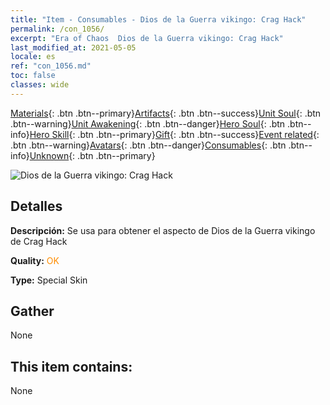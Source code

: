 ```yaml
---
title: "Item - Consumables - Dios de la Guerra vikingo: Crag Hack"
permalink: /con_1056/
excerpt: "Era of Chaos  Dios de la Guerra vikingo: Crag Hack"
last_modified_at: 2021-05-05
locale: es
ref: "con_1056.md"
toc: false
classes: wide
---
```

 [Materials](/ItemsES/){: .btn .btn--primary}[Artifacts](/ItemsES/Artifacts/){: .btn .btn--success}[Unit Soul](/ItemsES/UnitSoul/){: .btn .btn--warning}[Unit Awakening](/ItemsES/UnitAwakening/){: .btn .btn--danger}[Hero Soul](/ItemsES/HeroSoul/){: .btn .btn--info}[Hero Skill](/ItemsES/HeroSkill/){: .btn .btn--primary}[Gift](/ItemsES/Gift/){: .btn .btn--success}[Event related](/ItemsES/Events/){: .btn .btn--warning}[Avatars](/ItemsES/Avatars/){: .btn .btn--danger}[Consumables](/ItemsES/Consumables/){: .btn .btn--info}[Unknown](/ItemsES/Unknown/){: .btn .btn--primary}

 ![Dios de la Guerra vikingo: Crag Hack](/images/h/h_CragHack3.jpg)

## Detalles
 **Descripción:** Se usa para obtener el aspecto de Dios de la Guerra vikingo de Crag Hack

 **Quality:** <span style="color: #FF8C00">OK</span>

 **Type:** Special Skin

## Gather

  None

## This item contains:

  None

